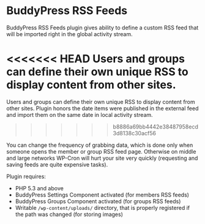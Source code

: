 BuddyPress RSS Feeds
====================

BuddyPress RSS Feeds plugin gives ability to define a custom RSS feed that will be imported right in the global activity stream.

<<<<<<< HEAD
Users and groups can define their own unique RSS to display content from other sites.
=======
Users and groups can define their own unique RSS to display content from other sites. Plugin honors the date items were published in the external feed and import them on the same date in local activity stream.
>>>>>>> b8886a69bb4442e38487958ecd3d8138c30acf56

You can change the frequency of grabbing data, which is done only when someone opens the member or group RSS feed page. Otherwise on middle and large networks WP-Cron will hurt your site very quickly (requesting and saving feeds are quite expensive tasks).

Plugin requires:

* PHP 5.3 and above
* BuddyPress Settings Component activated (for members RSS feeds)
* BuddyPress Groups Component activated (for groups RSS feeds)
* Writable `/wp-content/uploads/` directory, that is properly registered if the path was changed (for storing images)
